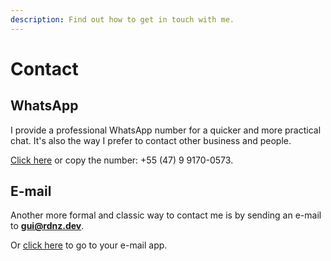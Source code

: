 ```yaml
---
description: Find out how to get in touch with me.
---
```


# Contact

## WhatsApp

I provide a professional WhatsApp number for a quicker and more practical chat. It's also the way I prefer to contact other business and people.

[Click here](https://wa.me/5547991700573) or copy the number: +55 (47) 9 9170-0573.

## E-mail

Another more formal and classic way to contact me is by sending an e-mail to **gui@rdnz.dev**.

Or [click here](mailto:gui@rdnz.dev) to go to your e-mail app.
